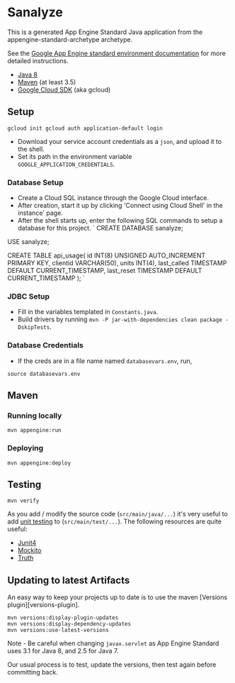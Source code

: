 # Sanalyze

This is a generated App Engine Standard Java application from the appengine-standard-archetype archetype.

See the [Google App Engine standard environment documentation][ae-docs] for more
detailed instructions.

[ae-docs]: https://cloud.google.com/appengine/docs/java/


* [Java 8](http://www.oracle.com/technetwork/java/javase/downloads/index.html)
* [Maven](https://maven.apache.org/download.cgi) (at least 3.5)
* [Google Cloud SDK](https://cloud.google.com/sdk/) (aka gcloud)

## Setup

`
gcloud init
gcloud auth application-default login
`
- Download your service account credentials as a `json`, and upload it to the shell.
- Set its path in the environment variable `GOOGLE_APPLICATION_CREDENTIALS`.

### Database Setup

- Create a Cloud SQL instance through the Google Cloud interface.
- After creation, start it up by clicking 'Connect using Cloud Shell' in the instance' page.
- After the shell starts up, enter the following SQL commands to setup a database for this project.
`
CREATE DATABASE sanalyze;

USE sanalyze;

CREATE TABLE api_usage(
    id INT(8) UNSIGNED AUTO_INCREMENT PRIMARY KEY,
    clientid VARCHAR(50), 
    units INT(4),
    last_called TIMESTAMP DEFAULT CURRENT_TIMESTAMP,
    last_reset TIMESTAMP DEFAULT CURRENT_TIMESTAMP
);
`

### JDBC Setup

- Fill in the variables templated in `Constants.java`.
- Build drivers by running `mvn -P jar-with-dependencies clean package -DskipTests`.

### Database Credentials

- If the creds are in a file name named `databasevars.env`, run,

`
source databasevars.env
`

## Maven
### Running locally

    mvn appengine:run

### Deploying

    mvn appengine:deploy

## Testing

    mvn verify

As you add / modify the source code (`src/main/java/...`) it's very useful to add
[unit testing](https://cloud.google.com/appengine/docs/java/tools/localunittesting)
to (`src/main/test/...`).  The following resources are quite useful:

* [Junit4](http://junit.org/junit4/)
* [Mockito](http://mockito.org/)
* [Truth](http://google.github.io/truth/)

## Updating to latest Artifacts

An easy way to keep your projects up to date is to use the maven [Versions plugin][versions-plugin].

    mvn versions:display-plugin-updates
    mvn versions:display-dependency-updates
    mvn versions:use-latest-versions

Note - Be careful when changing `javax.servlet` as App Engine Standard uses 3.1 for Java 8, and 2.5
for Java 7.

Our usual process is to test, update the versions, then test again before committing back.

[plugin]: http://www.mojohaus.org/versions-maven-plugin/

